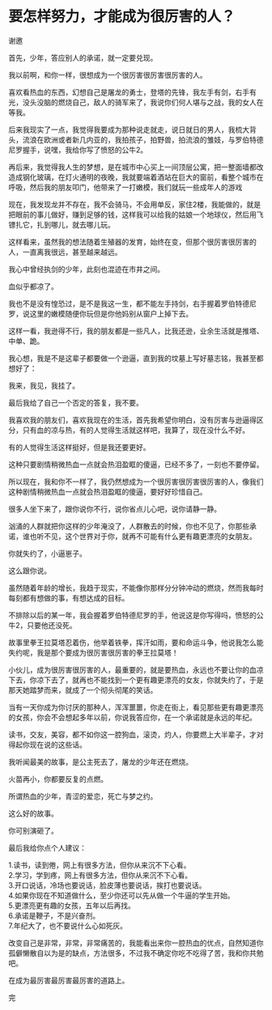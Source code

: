 # 要怎样努力，才能成为很厉害的人？

谢邀  

首先，少年，答应别人的承诺，就一定要兑现。  

我以前啊，和你一样，很想成为一个很厉害很厉害很厉害的人。  

喜欢看热血的东西，幻想自己是屠龙的勇士，登塔的先锋，我左手有剑，右手有光，没头没脑的燃烧自己，敌人的骑军来了，我说你们何人堪与之战，我的女人在等我。  

后来我现实了一点，我觉得我要成为那种说走就走，说日就日的男人，我梳大背头，流浪在欧洲或者新几内亚的，我拍孩子，拍野兽，拍流浪的雏妓，与罗伯特德尼罗握手，说嘿，我给你写了愤怒的公牛2。  

再后来，我觉得我人生的梦想，是在城市中心买上一间顶层公寓，把一整面墙都改造成钢化玻璃，在灯火通明的夜晚，我就要端着酒站在巨大的窗前，看整个城市在呼吸，然后我的朋友叩门，他带来了一打嫩模，我们就玩一些成年人的游戏  

现在，我发现龙并不存在，我不会骑马，不会用单反，家住2楼，我能做的，就是把眼前的事儿做好，赚到足够的钱，这样我可以给我的姑娘一个地球仪，然后用飞镖扎它，扎到哪儿，就去哪儿玩。  

这样看来，虽然我的想法随着生殖器的发育，始终在变，但那个很厉害很厉害的人，一直离我很远，甚至越来越远。  

我心中曾经执剑的少年，此刻也混迹在市井之间。  

血似乎都凉了。  

我也不是没有惶恐过，是不是我这一生，都不能左手持剑，右手握着罗伯特德尼罗，说这里的嫩模随便你玩但是你他妈别从窗户上掉下去。  

这样一看，我逊得不行，我的朋友都是一些凡人，比我还逊，业余生活就是推塔、中单、跪。  

我心想，我是不是这辈子都要做一个逊逼，直到我的坟墓上写好墓志铭，我甚至都想好了：  

我来，我见，我挂了。  

最后我给了自己一个否定的答复，我不要。  

我喜欢我的朋友们，喜欢我现在的生活，首先我希望你明白，没有厉害与逊逼得区分，只有血的凉与热，有的人觉得生活就这样吧，我算了，现在没什么不好。  

有的人觉得生活这样挺好，但是我还要更好。  

这种只要剧情稍微热血一点就会热泪盈眶的傻逼，已经不多了，一刻也不要停留。  

所以现在，我和你不一样了，我仍然想成为一个很厉害很厉害很厉害的人，像我们这种剧情稍微热血一点就会热泪盈眶的傻逼，要好好珍惜自己。  

很多人坐下来了，跟你说你不行，说你省点儿心吧，说你请静一静。  

汹涌的人群就把你这样的少年淹没了，人群散去的时候，你也不见了，你那些承诺，谁也听不见，这个世界对于你，就再不可能有什么更有趣更漂亮的女朋友。  

你就失约了，小逼崽子。  

这么跟你说。  

虽然随着年龄的增长，我趋于现实，不能像你那样分分钟冲动的燃烧，然而我每时每刻都有想做的事，有想达成的目标。  

不排除以后的某一年，我会握着罗伯特德尼罗的手，他说这是你写得吗，愤怒的公牛2，只要他还没死。  

故事里拳王拉莫塔忍着伤，他举着铁拳，挥汗如雨，要和命运斗争，他说我怎么能失约呢，我是那个要成为很厉害很厉害的拳王拉莫塔！  

小伙儿，成为很厉害很厉害的人，最重要的，就是要热血，永远也不要让你的血凉下去，你凉下去了，就再也不能找到一个更有趣更漂亮的女友，你就失约了，于是那天她踏梦而来，就成了一个彻头彻尾的笑话。  

当有一天你成为你讨厌的那种人，浑浑噩噩，你走在街上，看见那些更有趣更漂亮的女孩，你会不会想起多年以前，你说我答应你，在一个承诺就是永远的年纪。  

读书，交友，美容，都不如你这一腔狗血，滚烫，灼人，你要燃上大半辈子，才对得起你现在说的这些话。  

我听闻最美的故事，是公主死去了，屠龙的少年还在燃烧。  

火苗再小，你都要反复的点燃。  

所谓热血的少年，青涩的爱恋，死亡与梦之约。  

这么好的故事。  

你可别演砸了。  

最后我给你点个人建议：  

1.读书，读到倦，网上有很多方法，但你从来沉不下心看。  
2.学习，学到疼，网上有很多方法，但你从来沉不下心看。  
3.开口说话，冷场也要说话，脸皮薄也要说话，挨打也要说话。  
4.如果你现在不知道做什么，至少你还可以先从做一个牛逼的学生开始。  
5.更漂亮更有趣的女孩，五年以后再找。  
6.承诺是鞭子，不是兴奋剂。  
7.年纪大了，也不要说什么心如死灰。  

改变自己是非常，非常，非常痛苦的，我能看出来你一腔热血的优点，自然知道你孤僻懒散自以为是的缺点，方法很多，不过我不确定你吃不吃得了苦，我和你共勉吧。  

在成为最厉害最厉害最厉害的道路上。  

完